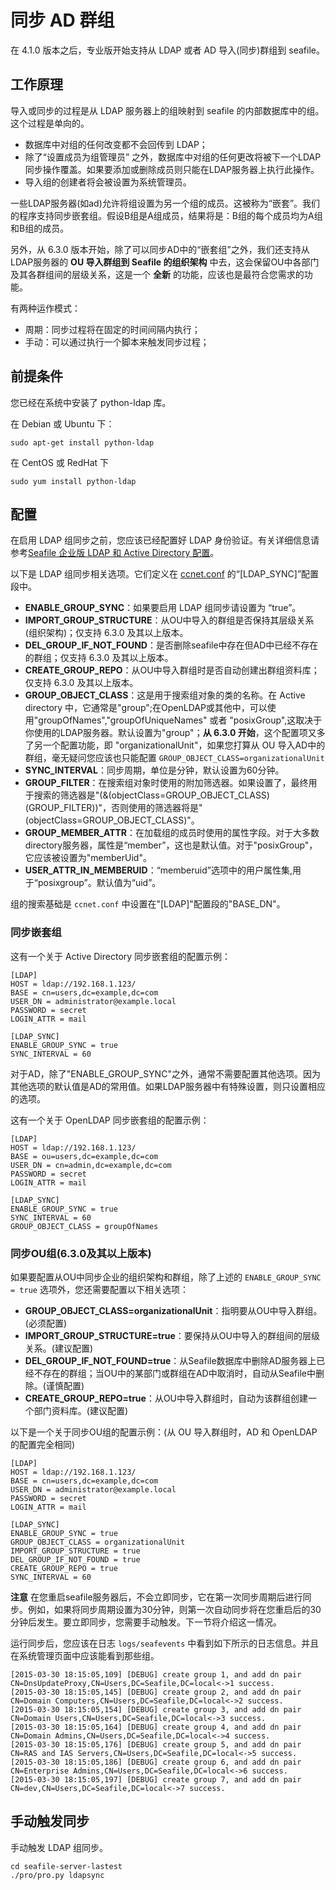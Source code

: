 # 同步 AD 群组

在 4.1.0 版本之后，专业版开始支持从 LDAP 或者 AD 导入(同步)群组到 seafile。

## 工作原理

导入或同步的过程是从 LDAP 服务器上的组映射到 seafile 的内部数据库中的组。这个过程是单向的。

* 数据库中对组的任何改变都不会回传到 LDAP；
* 除了“设置成员为组管理员” 之外，数据库中对组的任何更改将被下一个LDAP同步操作覆盖。如果要添加或删除成员则只能在LDAP服务器上执行此操作。
* 导入组的创建者将会被设置为系统管理员。

一些LDAP服务器(如ad)允许将组设置为另一个组的成员。这被称为“嵌套”。我们的程序支持同步嵌套组。假设B组是A组成员，结果将是：B组的每个成员均为A组和B组的成员。

另外，从 6.3.0 版本开始，除了可以同步AD中的“嵌套组”之外，我们还支持从LDAP服务器的 **OU 导入群组到 Seafile 的组织架构** 中去，这会保留OU中各部门及其各群组间的层级关系，这是一个 **全新** 的功能，应该也是最符合您需求的功能。

有两种运作模式：

* 周期：同步过程将在固定的时间间隔内执行；
* 手动：可以通过执行一个脚本来触发同步过程；

## 前提条件

您已经在系统中安装了 python-ldap 库。

在 Debian 或 Ubuntu 下：

```
sudo apt-get install python-ldap
```

在 CentOS 或 RedHat 下

```
sudo yum install python-ldap
```

## 配置

在启用 LDAP 组同步之前，您应该已经配置好 LDAP 身份验证。有关详细信息请参考[Seafile 企业版 LDAP 和 Active Directory 配置](using_ldap.md)。

以下是 LDAP 组同步相关选项。它们定义在 [ccnet.conf](../config/ccent-conf.md) 的“[LDAP_SYNC]”配置段中。

* **ENABLE_GROUP_SYNC**：如果要启用 LDAP 组同步请设置为 “true”。
* **IMPORT_GROUP_STRUCTURE**：从OU中导入的群组是否保持其层级关系(组织架构)；仅支持 6.3.0 及其以上版本。
* **DEL_GROUP_IF_NOT_FOUND**：是否删除seafile中存在但AD中已经不存在的群组；仅支持 6.3.0 及其以上版本。
* **CREATE_GROUP_REPO**：从OU中导入群组时是否自动创建出群组资料库；仅支持 6.3.0 及其以上版本。
* **GROUP_OBJECT_CLASS**：这是用于搜索组对象的类的名称。在 Active directory 中，它通常是"group";在OpenLDAP或其他中，可以使用"groupOfNames","groupOfUniqueNames" 或者 "posixGroup",这取决于你使用的LDAP服务器。默认设置为"group"；**从 6.3.0 开始**，这个配置项又多了另一个配置功能，即 "organizationalUnit"，如果您打算从 OU 导入AD中的群组，毫无疑问您应该也只能配置 `GROUP_OBJECT_CLASS=organizationalUnit`
* **SYNC_INTERVAL**：同步周期，单位是分钟，默认设置为60分钟。
* **GROUP_FILTER**：在搜索组对象时使用的附加筛选器。如果设置了，最终用于搜索的筛选器是"(&(objectClass=GROUP_OBJECT_CLASS)(GROUP_FILTER))"，否则使用的筛选器将是"(objectClass=GROUP_OBJECT_CLASS)"。
* **GROUP_MEMBER_ATTR**：在加载组的成员时使用的属性字段。对于大多数directory服务器，属性是“member”，这也是默认值。对于"posixGroup"，它应该被设置为"memberUid"。
* **USER_ATTR_IN_MEMBERUID**：“memberuid”选项中的用户属性集,用于“posixgroup”。默认值为“uid”。

组的搜索基础是 `ccnet.conf` 中设置在"[LDAP]"配置段的"BASE_DN"。

### 同步嵌套组

这有一个关于 Active Directory 同步嵌套组的配置示例：

```
[LDAP]
HOST = ldap://192.168.1.123/
BASE = cn=users,dc=example,dc=com
USER_DN = administrator@example.local
PASSWORD = secret
LOGIN_ATTR = mail

[LDAP_SYNC]
ENABLE_GROUP_SYNC = true
SYNC_INTERVAL = 60
```

对于AD，除了"ENABLE_GROUP_SYNC"之外，通常不需要配置其他选项。因为其他选项的默认值是AD的常用值。如果LDAP服务器中有特殊设置，则只设置相应的选项。

这有一个关于 OpenLDAP 同步嵌套组的配置示例：

```
[LDAP]
HOST = ldap://192.168.1.123/
BASE = ou=users,dc=example,dc=com
USER_DN = cn=admin,dc=example,dc=com
PASSWORD = secret
LOGIN_ATTR = mail

[LDAP_SYNC]
ENABLE_GROUP_SYNC = true
SYNC_INTERVAL = 60
GROUP_OBJECT_CLASS = groupOfNames
```

### 同步OU组(6.3.0及其以上版本)

如果要配置从OU中同步企业的组织架构和群组，除了上述的 `ENABLE_GROUP_SYNC = true` 选项外，您还需要配置以下相关选项：

* **GROUP_OBJECT_CLASS=organizationalUnit**：指明要从OU中导入群组。(必须配置)
* **IMPORT_GROUP_STRUCTURE=true**：要保持从OU中导入的群组间的层级关系。(建议配置)
* **DEL_GROUP_IF_NOT_FOUND=true**：从Seafile数据库中删除AD服务器上已经不存在的群组；当OU中的某部门或群组在AD中取消时，自动从Seafile中删除。(谨慎配置)
* **CREATE_GROUP_REPO=true**：从OU中导入群组时，自动为该群组创建一个部门资料库。(建议配置)

以下是一个关于同步OU组的配置示例：(从 OU 导入群组时，AD 和 OpenLDAP 的配置完全相同)

```
[LDAP]
HOST = ldap://192.168.1.123/
BASE = cn=users,dc=example,dc=com
USER_DN = administrator@example.local
PASSWORD = secret
LOGIN_ATTR = mail

[LDAP_SYNC]
ENABLE_GROUP_SYNC = true
GROUP_OBJECT_CLASS = organizationalUnit
IMPORT_GROUP_STRUCTURE = true
DEL_GROUP_IF_NOT_FOUND = true
CREATE_GROUP_REPO = true
SYNC_INTERVAL = 60
```

**注意** 在您重启seafile服务器后，不会立即同步，它在第一次同步周期后进行同步。例如，如果将同步周期设置为30分钟，则第一次自动同步将在您重启后的30分钟后发生。要立即同步，您需要手动触发。下一节将介绍这一情况。

运行同步后，您应该在日志 `logs/seafevents` 中看到如下所示的日志信息。并且在系统管理页面中应该能看到那些组。

```
[2015-03-30 18:15:05,109] [DEBUG] create group 1, and add dn pair CN=DnsUpdateProxy,CN=Users,DC=Seafile,DC=local<->1 success.
[2015-03-30 18:15:05,145] [DEBUG] create group 2, and add dn pair CN=Domain Computers,CN=Users,DC=Seafile,DC=local<->2 success.
[2015-03-30 18:15:05,154] [DEBUG] create group 3, and add dn pair CN=Domain Users,CN=Users,DC=Seafile,DC=local<->3 success.
[2015-03-30 18:15:05,164] [DEBUG] create group 4, and add dn pair CN=Domain Admins,CN=Users,DC=Seafile,DC=local<->4 success.
[2015-03-30 18:15:05,176] [DEBUG] create group 5, and add dn pair CN=RAS and IAS Servers,CN=Users,DC=Seafile,DC=local<->5 success.
[2015-03-30 18:15:05,186] [DEBUG] create group 6, and add dn pair CN=Enterprise Admins,CN=Users,DC=Seafile,DC=local<->6 success.
[2015-03-30 18:15:05,197] [DEBUG] create group 7, and add dn pair CN=dev,CN=Users,DC=Seafile,DC=local<->7 success.
```

## 手动触发同步

手动触发 LDAP 组同步。

```
cd seafile-server-lastest
./pro/pro.py ldapsync
```




